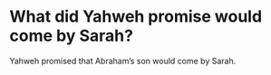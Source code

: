 # What did Yahweh promise would come by Sarah?

Yahweh promised that Abraham’s son would come by Sarah.
